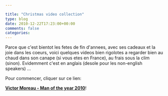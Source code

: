 ```yaml
---

title: "Christmas video collection"
type: blog
date: 2010-12-22T17:23:00+00:00
comments: false
categories: 
---
```


Parce que c'est bientot les fetes de fin d'annees, avec ses cadeaux et la joie dans les coeurs, voici quelques videos bien rigolotes a regarder bien au chaud dans son canape (si vous etes en France), au frais sous la clim (sinon). Evidemment c'est en anglais (desole pour les non-english speakers) ...

Pour commencer, cliquer sur ce lien:
[](http://www.differentbypentax.com/#/video/4d12a0db78e70 "Pentax Be Famous")

**[Victor Moreau - Man of the year 2010](http://www.differentbypentax.com/#/video/4d12a0db78e70 "Pentax Be Famous")**!


